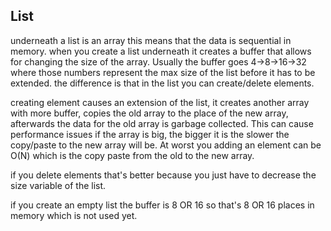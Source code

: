 ## List 
underneath a list is an array
this means that the data is sequential in memory.
when you create a list underneath it creates a buffer that allows for changing the size of the array.
Usually the buffer goes 4->8->16->32 where those numbers represent the max size of the list before it has to be extended.
the difference is that in the list you can create/delete elements.

creating element causes an extension of the list, it creates another array with more buffer, copies the old array
to the place of the new array, afterwards the data for the old array is garbage collected.
This can cause performance issues if the array is big, the bigger it is the slower the copy/paste to the new array will be.
At worst you adding an element can be O(N) which is the copy paste from the old to the new array.

if you delete elements that's better because you just have to decrease the size variable of the list.

if you create an empty list the buffer is 8 OR 16 so that's 8 OR 16 places in memory which is not used yet.